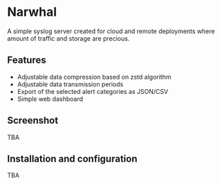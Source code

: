 # Narwhal

A simple syslog server created for cloud and remote deployments where amount of traffic and storage are precious.

## Features

- Adjustable data compression based on zstd algorithm
- Adjustable data transmission periods
- Export of the selected alert categories as JSON/CSV
- Simple web dashboard

## Screenshot

TBA

## Installation and configuration

TBA
